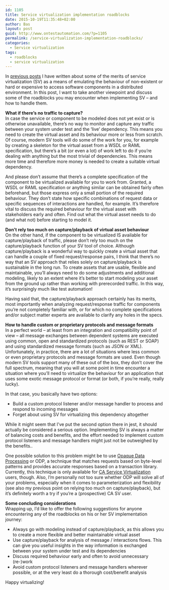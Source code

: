 ```yaml
---
id: 1105
title: Service virtualization implementation roadblocks
date: 2015-10-19T11:35:48+02:00
author: Bas
layout: post
guid: http://www.ontestautomation.com/?p=1105
permalink: /service-virtualization-implementation-roadblocks/
categories:
  - Service virtualization
tags:
  - roadblocks
  - service virtualization
---
```

In <a href="http://www.ontestautomation.com/category/service-virtualization/" target="_blank">previous posts</a> I have written about some of the merits of service virtualization (SV) as a means of emulating the behaviour of non-existent or hard or expensive to access software components in a distributed environment. In this post, I want to take another viewpoint and discuss some of the roadblocks you may encounter when implementing SV &#8211; and how to handle them.

**What if there&#8217;s no traffic to capture?**  
In case the service or component to be modeled does not yet exist or is otherwise unavailable, there&#8217;s no way to monitor and capture any traffic between your system under test and the &#8216;live&#8217; dependency. This means you need to create the virtual asset and its behaviour more or less from scratch. Of course, modern SV tools will do some of the work for you, for example by creating a skeleton for the virtual asset from a WSDL or RAML specification, but there&#8217;s a bit (or even a lot) of work left to do if you&#8217;re dealing with anything but the most trivial of dependencies. This means more time and therefore more money is needed to create a suitable virtual dependency.

And please don&#8217;t assume that there&#8217;s a complete specification of the component to be virtualized available for you to work from. Granted, a WSDL or RAML specification or anything similar can be obtained fairly often beforehand, but those express only a small portion of the required behaviour. They don&#8217;t state how specific combinations of request data or specific sequences of interactions are handled, for example. It&#8217;s therefore vital to discuss the required behaviour for the virtual asset with stakeholders early and often. Find out what the virtual asset needs to do (and what not) before starting to model it.

**Don&#8217;t rely too much on capture/playback of virtual asset behaviour**  
On the other hand, if the component to be virtualized IS available for capture/playback of traffic, please don&#8217;t rely too much on the capture/playback function of your SV tool of choice. Although capture/playback is a wonderful way to quickly create a virtual asset that can handle a couple of fixed request/response pairs, I think that there&#8217;s no way that an SV approach that relies solely on capture/playback is sustainable in the long run. To create assets that are usable, flexible and maintainable, you&#8217;ll always need to do some adjustments and additional modeling, likely to an extent where it&#8217;s better to start modeling your asset from the ground up rather than working with prerecorded traffic. In this way, it&#8217;s surprisingly much like test automation!

Having said that, the capture/playback approach certainly has its merits, most importantly when analyzing request/response traffic for components you&#8217;re not completely familiar with, or for which no complete specifications and/or subject matter experts are available to clarify any holes in the specs.

**How to handle custom or proprietary protocols and message formats**  
In a perfect world &#8211; at least from an integration and compatibility point of view &#8211; all message exchanges between dependent systems are executed using common, open and standardized protocols (such as REST or SOAP) and using standardized message formats (such as JSON or XML). Unfortunately, in practice, there are a lot of situations where less common or even proprietary protocols and message formats are used. Even though modern SV tools support many of these out of the box, they don&#8217;t cover the full spectrum, meaning that you will at some point in time encounter a situation where you&#8217;ll need to virtualize the behaviour for an application that uses some exotic message protocol or format (or both, if you&#8217;re really, really lucky).

In that case, you basically have two options:

  * Build a custom protocol listener and/or message handler to process and respond to incoming messages
  * Forget about using SV for virtualizing this dependency altogether

While it might seem that I&#8217;ve put the second option there in jest, it should actually be considered a serious option. Implementing SV is always a matter of balancing costs and benefits, and the effort needed to implement custom protocol listeners and message handlers might just not be outweighed by the benefits..

One possible solution to this problem might be to use <a href="https://communities.ca.com/community/ca-devtest-community/blog/2014/10/13/odp-makes-moot-the-question-do-you-support-that-protocol" target="_blank">Opaque Data Processing</a> or ODP, a technique that matches requests based on byte-level patterns and provides accurate responses based on a transaction library. Currently, this technique is only available for <a href="http://www.ca.com/us/devcenter/ca-service-virtualization.aspx" target="_blank">CA Service Virtualization</a> users, though. Also, I&#8217;m personally not too sure whether ODP will solve all of your problems, especially when it comes to parameterization and flexibility (see also my previous point on relying too much on capture/playback), but it&#8217;s definitely worth a try if you&#8217;re a (prospective) CA SV user.

**Some concluding considerations**  
Wrapping up, I&#8217;d like to offer the following suggestions for anyone encountering any of the roadblocks on his or her SV implementation journey:

  * Always go with modeling instead of capture/playback, as this allows you to create a more flexible and better maintainable virtual asset
  * Use capture/playback for analysis of message / interactions flows. This can give you useful insights in the way information is exchanged between your system under test and its dependencies
  * Discuss required behaviour early and often to avoid unnecessary (re-)work
  * Avoid custom protocol listeners and message handlers wherever possible, or at the very least do a thorough cost/benefit analysis

Happy virtualizing!